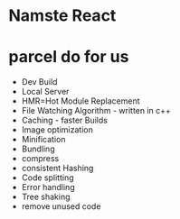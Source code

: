  # Namste React

 # parcel do for us
 - Dev Build
 - Local Server
 - HMR=Hot Module Replacement
 - File Watching Algorithm - written in c++
 - Caching - faster Builds
 - Image optimization
 - Minification
 - Bundling 
- compress
- consistent Hashing 
- Code splitting 
- Error handling
- Tree shaking
- remove unused code 
